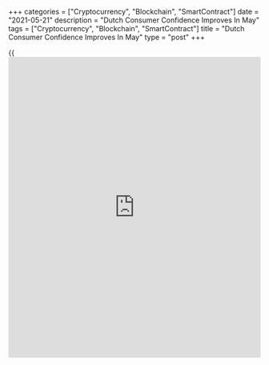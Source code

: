+++
categories = ["Cryptocurrency", "Blockchain", "SmartContract"]
date = "2021-05-21"
description = "Dutch Consumer Confidence Improves In May"
tags = ["Cryptocurrency", "Blockchain", "SmartContract"]
title = "Dutch Consumer Confidence Improves In May"
type = "post"
+++

{{<iframe id="large-banner" src="https://www.bounty.group/#slide=12.0" width="100%" height="600" scrolling="no" style="border: 0px solid rgb(216, 221, 230); border-radius: 3px;">}}

The Netherlands' consumer confidence improved in May, but remained
negative, data from the Central Bureau of Statistics showed on Friday.

The consumer confidence index rose to -9 in May from -14 in April. The
score was below the 20-year average of -8 points.

Among components, the economic climate index rose to -24 in May from -32
in April. The assessment of the future economic climate was more
positive and consumers' opinion on the past economic situation was less
negative.

The indicator for willingness to buy rose 1 in May from -2 in the
previous month.

For comments and feedback [contact](https://www.playgroundfx.com/contact/): editorial@rtt[news](https://www.letsplayfx.com/blog/forex-news-website/).com

[Economic News][1]

 **What parts of the world are seeing the best (and worst) economic
performances lately? Click[here][2] to check out our [Econ Scorecard][2]
and find out! See up-to-the-moment [ranking](https://www.playgroundfx.com/blog/crypto-exchange-ranking/)s for the best and worst
performers in [GDP][2], [unemployment rate][3], [inflation][4] and much
more.**

   1. www.rtt[news](https://www.letsplayfx.com/blog/forex-news-website/).com/Content/EconomicNews.aspx
   2. www.rtt[news](https://www.letsplayfx.com/blog/forex-news-website/).com/economic-scorecard/world-rank/GDP/highest-performance.aspx
   3. www.rtt[news](https://www.letsplayfx.com/blog/forex-news-website/).com/economic-scorecard/world-rank/unemployment-rate/lowest-performance.aspx
   4. www.rtt[news](https://www.letsplayfx.com/blog/forex-news-website/).com/economic-scorecard/world-rank/CPI/highest-performance.aspx